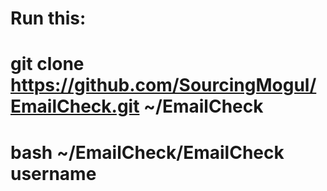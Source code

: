# Run this:

# git clone https://github.com/SourcingMogul/EmailCheck.git ~/EmailCheck

# bash ~/EmailCheck/EmailCheck username
